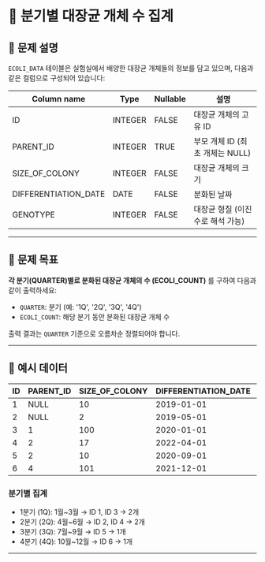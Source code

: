 # 🧫 분기별 대장균 개체 수 집계

## 📘 문제 설명

`ECOLI_DATA` 테이블은 실험실에서 배양한 대장균 개체들의 정보를 담고 있으며, 다음과 같은 컬럼으로 구성되어 있습니다:

| Column name             | Type     | Nullable | 설명                              |
|-------------------------|----------|----------|-----------------------------------|
| ID                      | INTEGER  | FALSE    | 대장균 개체의 고유 ID             |
| PARENT_ID               | INTEGER  | TRUE     | 부모 개체 ID (최초 개체는 NULL)   |
| SIZE_OF_COLONY          | INTEGER  | FALSE    | 대장균 개체의 크기                |
| DIFFERENTIATION_DATE    | DATE     | FALSE    | 분화된 날짜                        |
| GENOTYPE                | INTEGER  | FALSE    | 대장균 형질 (이진수로 해석 가능)  |

---

## 🧩 문제 목표

**각 분기(QUARTER)별로 분화된 대장균 개체의 수 (ECOLI_COUNT)** 를 구하여 다음과 같이 출력하세요:

- `QUARTER`: 분기 (예: '1Q', '2Q', '3Q', '4Q')
- `ECOLI_COUNT`: 해당 분기 동안 분화된 대장균 개체 수

출력 결과는 `QUARTER` 기준으로 오름차순 정렬되어야 합니다.

---

## 🧪 예시 데이터

| ID | PARENT_ID | SIZE_OF_COLONY | DIFFERENTIATION_DATE | GENOTYPE |
|----|-----------|----------------|-----------------------|----------|
| 1  | NULL      | 10             | 2019-01-01            | 5        |
| 2  | NULL      | 2              | 2019-05-01            | 3        |
| 3  | 1         | 100            | 2020-01-01            | 4        |
| 4  | 2         | 17             | 2022-04-01            | 4        |
| 5  | 2         | 10             | 2020-09-01            | 6        |
| 6  | 4         | 101            | 2021-12-01            | 22       |

### 분기별 집계

- 1분기 (1Q): 1월~3월 → ID 1, ID 3 → 2개
- 2분기 (2Q): 4월~6월 → ID 2, ID 4 → 2개
- 3분기 (3Q): 7월~9월 → ID 5 → 1개
- 4분기 (4Q): 10월~12월 → ID 6 → 1개

---
